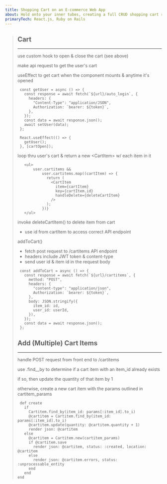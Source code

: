 ```yaml
---
title: Shopping Cart on an E-commerce Web App
about: Hold onto your inner tubes, creating a full CRUD shopping cart requires a React front end and a Ruby on Rails back end
primaryTech: React.js, Ruby on Rails
---
```


> ## Cart
>
> ---
>
> use custom hook to open & close the cart (see above)
>
> make api request to get the user's cart
>
> useEffect to get cart when the component mounts & anytime it's opened
>
> ```
>  const getUser = async () => {
>    const response = await fetch(`${url}/auto_login`, {
>      headers: {
>        "Content-Type": "application/JSON",
>        Authorization: `bearer: ${token}`,
>      },
>    });
>    const data = await response.json();
>    await setUser(data);
>  };
>
>  React.useEffect(() => {
>    getUser();
>  }, [cartOpen]);
> ```
>
> loop thru user's cart & return a new \<CartItem> w/ each item in it
>
> ```
>    <ul>
>        user.cartitems &&
>            user.cartitems.map((cartItem) => {
>              return (
>                <CartItem
>                  item={cartItem}
>                  key={cartItem.id}
>                  handleDelete={deleteCartItem}
>                />
>              );
>            })}
>    </ul>
> ```
>
> invoke deleteCartItem() to delete item from cart
>
> - use id from cartItem to access correct API endpoint
>
> addToCart()
>
> - fetch post request to /cartitems API endpoint
> - headers include JWT token & content-type
> - send user id & item id in the request body
>
> ```
>  const addToCart = async () => {
>    const response = await fetch(`${url}/cartitems`, {
>      method: "POST",
>      headers: {
>        "content-type": "application/json",
>        Authorization: `bearer: ${token}`,
>      },
>      body: JSON.stringify({
>        item_id: id,
>        user_id: userId,
>      }),
>    });
>    const data = await response.json();
>  };
> ```
>
> ## Add (Multiple) Cart Items
>
> ---
>
> handle POST request from front end to /cartitems
>
> use .find\_\_by to determine if a cart item with an item_id already exists
>
> if so, then update the quantity of that item by 1
>
> otherwise, create a new cart item with the params outlined in cartitem_params
>
> ```
>  def create
>    if
>      Cartitem.find_by(item_id: params[:item_id].to_i)
>      @cartitem = Cartitem.find_by(item_id: params[:item_id].to_i)
>      @cartitem.update(quantity: @cartitem.quantity + 1)
>      render json: @cartitem
>    else
>      @cartitem = Cartitem.new(cartitem_params)
>      if @cartitem.save
>        render json: @cartitem, status: :created, location: @cartitem
>      else
>        render json: @cartitem.errors, status: :unprocessable_entity
>      end
>    end
> end
> ```
